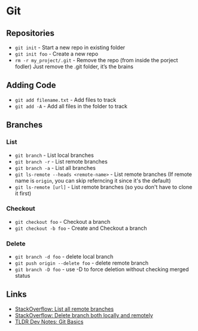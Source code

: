 # Git

## Repositories
- `git init` - Start a new repo in existing folder  
- `git init foo` - Create a new repo 
- `rm -r my_project/.git` - Remove the repo (from inside the porject fodler) Just remove the .git folder, it’s the brains

## Adding Code
- `git add filename.txt` - Add files to track
- `git add -A` - Add all files in the folder to track 

## Branches

### List

- `git branch` - List local branches
- `git branch -r` - List remote branches
- `git branch -a` - List all branches  
- `git ls-remote --heads <remote-name>` - List remote branches (If remote name is `origin`, you can skip referncing it since it's the default)  
- `git ls-remote [url]` - List remote branches (so you don't have to clone it first)

### Checkout
- `git checkout foo` - Checkout a branch
- `git checkout -b foo` - Create and Checkout a branch  

### Delete
- `git branch -d foo` - delete local branch
- `git push origin --delete foo` - delete remote branch
- `git branch -D foo` - use -D to force deletion without checking merged status

Links
---
- [StackOverflow: List all remote branches](http://stackoverflow.com/questions/3471827/how-do-i-list-all-remote-branches-in-git-1-7)
- [StackOverflow: Delete branch both locally and remotely](http://stackoverflow.com/questions/2003505/how-to-delete-a-git-branch-both-locally-and-remotely)
- [TLDR Dev Notes: Git Basics](http://tldrdevnotes.com/git-basics/)
